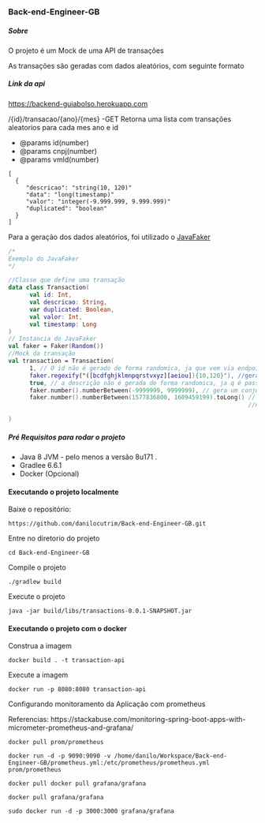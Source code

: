 
### Back-end-Engineer-GB

##### Sobre

<p>O projeto é um Mock de uma API de transações</p>
<p>As transações são geradas com dados aleatórios, com seguinte formato</p>

##### Link da api 
<https://backend-guiabolso.herokuapp.com>

<p>/{id}/transacao/{ano}/{mes} -GET Retorna uma lista com transações aleatorios para cada mes ano e id </p>

- @params id(number)
- @params cnpj(number)
- @params vmld(number)


```
[
  {
     "descricao": "string(10, 120)"
     "data": "long(timestamp)"
     "valor": "integer(-9.999.999, 9.999.999)"
     "duplicated": "boolean"
  }  
]

```
<p>Para a geração dos dados aleatórios, foi utilizado o
  <a href="https://github.com/DiUS/java-faker">JavaFaker</a></p>
  
  ```kotlin
/*
Exemplo do JavaFaker
*/

//Classe que define uma transação
data class Transaction(
        val id: Int,
        val descricao: String,
        var duplicated: Boolean,
        val valor: Int,
        val timestamp: Long
)
// Instancia do JavaFaker
val faker = Faker(Random())
//Mock da transação
val transaction = Transaction(
        1, // O id não é gerado de forma randomica, ja que vem via endpoint
        faker.regexify("([bcdfghjklmnpqrstvxyz][aeiou]){10,120}"), //gera uma descrição aleatorio de acordo com a regex passada
        true, // a descrição não é gerada de forma randomica, ja q é passada via endpoint
        faker.number().numberBetween(-9999999, 9999999), // gera um conjunto de numero seguindo  o intervalo determinado
        faker.number().numberBetween(1577836800, 1609459199).toLong() // gera um conjunto de numero seguindo o intervalo
                                                                      //neste caso o intervalo equivale a 30 dia  

)

  ```
  
  


##### Pré Requisitos para rodar o projeto
- Java 8 JVM - pelo menos a versão 8u171 .
- Gradlee 6.6.1
- Docker (Opcional)

#### Executando o projeto localmente

<p>Baixe o repositório:</p>

```
https://github.com/danilocutrim/Back-end-Engineer-GB.git
```
<p>Entre no diretorio do projeto </p>

```
cd Back-end-Engineer-GB
```
<p>Compile o projeto </p>

```
./gradlew build
```

<p>Execute o projeto </p>

```
java -jar build/libs/transactions-0.0.1-SNAPSHOT.jar 
```

#### Executando o projeto com o docker

<p>Construa a imagem </p>

```
docker build . -t transaction-api
```
<p>Execute a imagem</p>

```
docker run -p 8080:8080 transaction-api
```

<p>Configurando monitoramento da Aplicação com prometheus</p>

<p>Referencias:
 https://stackabuse.com/monitoring-spring-boot-apps-with-micrometer-prometheus-and-grafana/</p>

```
docker pull prom/prometheus

```

```
docker run -d -p 9090:9090 -v /home/danilo/Workspace/Back-end-Engineer-GB/prometheus.yml:/etc/prometheus/prometheus.yml prom/prometheus

```

```
docker pull docker pull grafana/grafana

```
```
docker pull grafana/grafana

```
```
sudo docker run -d -p 3000:3000 grafana/grafana

```